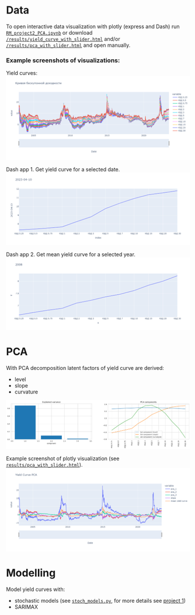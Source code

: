 # Data
To open interactive data visualization with plotly (express and Dash) run [`RM_project2_PCA.ipynb`](RM_project2_PCA.ipynb) or download [`/results/yield_curve_with_slider.html`](../results/yield_curve_with_slider.html) and/or [`/results/pca_with_slider.html`](../results/pca_with_slider.html) and open manually.

### Example screenshots of visualizations:
Yield curves:
![alt text](../results/yield_curve_plotly.png)

Dash app 1. Get yield curve for a selected date.
![alt text](../results/dash_date_example.png)

Dash app 2. Get mean yield curve for a selected year.
![alt text](../results/dash_mean_example.png)

# PCA
With PCA decomposition latent factors of yield curve are derived:
- level
- slope
- curvature

![alt text](../results/pca_components.png)

Example screenshot of plotly visualization (see [`results/pca_with_slider.html`](../results/pca_with_slider.html)).
![alt text](../results/pca_all.png)

# Modelling
Model yield curves with:
- stochastic models (see [`stoch_models.py`](stoch_models.py), for more details see [project 1](https://github.com/quynhu-d/hse_risk_management_1))
- SARIMAX
